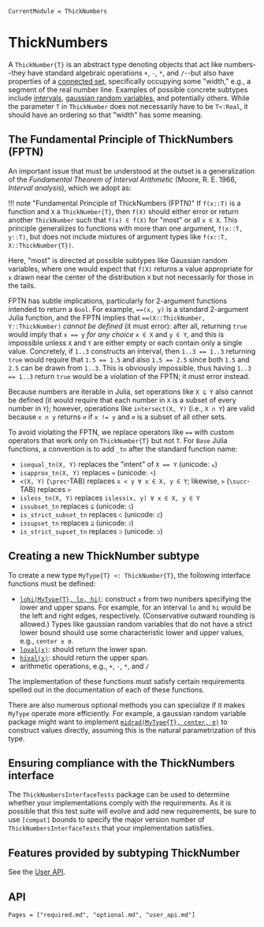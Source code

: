 ```@meta
CurrentModule = ThickNumbers
```

# ThickNumbers

A `ThickNumber{T}` is an abstract type denoting objects that act like numbers--they have standard algebraic operations `+`, `-`, `*`, and `/`--but also
have properties of a [connected set](https://en.wikipedia.org/wiki/Connected_space), specifically occupying some "width," e.g., a segment of the real number line. Examples of possible concrete subtypes include [intervals](https://en.wikipedia.org/wiki/Interval_arithmetic), [gaussian random variables](https://en.wikipedia.org/wiki/Algebra_of_random_variables), and potentially others. While the parameter `T` in `ThickNumber` does not necessarily have to be `T<:Real`, it should have an ordering so that "width" has some meaning.

## The Fundamental Principle of ThickNumbers (FPTN)

An important issue that must be understood at the outset is a generalization of the
*Fundamental Theorem of Interval Arithmetic* (Moore, R. E. 1966, *Interval analysis*), which we adopt as:

!!! note "Fundamental Principle of ThickNumbers (FPTN)"
    If `f(x::T)` is a function and `X` a `ThickNumber{T}`, then `f(X)` should either error
    or return another `ThickNumber` such that `f(x) ∈ f(X)` for "most" or all `x ∈ X`.
    This principle generalizes to functions with more than one argument, `f(x::T, y::T)`, but
    does not include mixtures of argument types like `f(x::T, X::ThickNumber{T})`.

Here, "most" is directed at possible subtypes like Gaussian random variables, where one would expect that `f(X)` returns a value appropriate for `x` drawn near the center of the distribution `X` but not necessarily for those in the tails.

FPTN has subtle implications, particularly for 2-argument functions intended to return a `Bool`.
For example, `==(x, y)` is a standard 2-argument Julia function, and the FPTN implies that `==(X::ThickNumber, Y::ThickNumber)` *cannot be defined* (it must error): after all,
returning `true` would imply that `x == y` *for any choice* `x ∈ X` and `y ∈ Y`, and this is impossible
unless `X` and `Y` are either empty or each contain only a single value. Concretely, if `1..3` constructs an interval, then `1..3 == 1..3` returning `true` would require that `1.5 == 1.5` and also `1.5 == 2.5` since both `1.5` and `2.5` can be drawn from `1..3`. This is obviously impossible,
thus having `1..3 == 1..3` return `true` would be a violation of the FPTN; it must error instead.

Because numbers are iterable in Julia, set operations like `X ⊆ Y` also cannot be defined (it would require that each number in `X` is a subset of every number in `Y`); however, operations like `intersect(X, Y)` (i.e., `X ∩ Y`) are valid because `x ∩ y` returns `∅` if `x != y` and `∅` is a subset of all other sets.

To avoid violating the FPTN, we replace operators like `==` with custom operators that work only on `ThickNumber{T}` but not `T`. For `Base` Julia functions, a convention is to add `_tn` after the standard function name:

- `isequal_tn(X, Y)` replaces the "intent" of `X == Y` (unicode: `⩦`)
- `isapprox_tn(X, Y)` replaces `≈` (unicode: `⩪`)
- `≺(X, Y)` (`\prec`-TAB) replaces `x < y ∀ x ∈ X, y ∈ Y`; likewise, `≻` (`\succ`-TAB) replaces `>`
- `isless_tn(X, Y)` replaces `isless(x, y) ∀ x ∈ X, y ∈ Y`
- `issubset_tn` replaces `⊆` (unicode: `⫃`)
- `is_strict_subset_tn` replaces `⊂` (unicode: `⪽`)
- `issupset_tn` replaces `⊇` (unicode: `⫄`)
- `is_strict_supset_tn` replaces `⊃` (unicode: `⪾`)

## Creating a new ThickNumber subtype

To create a new type `MyType{T} <: ThickNumber{T}`, the following interface functions must be defined:

- [`lohi(MyType{T}, lo, hi)`](@ref): construct `x` from two numbers specifying the lower and upper spans. For example, for an interval `lo` and `hi` would be the left and right edges, respectively. (Conservative outward rounding is allowed.) Types like gaussian random variables that do not have a strict lower bound should use some characteristic lower and upper values, e.g., `center ± σ`.
- [`loval(x)`](@ref): should return the lower span.
- [`hival(x)`](@ref): should return the upper span.
- arithmetic operations, e.g., `+`, `-`, `*`, and `/`

The implementation of these functions must satisfy certain requirements spelled out in the documentation of each of these functions.

There are also numerous optional methods you can specialize if it makes `MyType` operate more
efficiently. For example, a gaussian random variable package might want to implement [`midrad(MyType{T}, center, σ)`](@ref) to construct values directly, assuming this is the natural parametrization
of this type.

## Ensuring compliance with the ThickNumbers interface

The `ThickNumbersInterfaceTests` package can be used to determine whether your implementations comply with the requirements.  As it is possible that this test suite will evolve and add new requirements,
be sure to use `[compat]` bounds to specify the major version number of `ThickNumbersInterfaceTests` that your implementation satisfies.

## Features provided by subtyping ThickNumber

See the [User API](@ref).

## API

```@contents
Pages = ["required.md", "optional.md", "user_api.md"]
```
